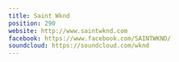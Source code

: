 ```yaml
---
title: Saint Wknd
position: 290
website: http://www.saintwknd.com
facebook: https://www.facebook.com/SAINTWKND/
soundcloud: https://soundcloud.com/wknd
---
```


